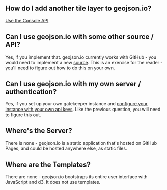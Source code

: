 ## How do I add another tile layer to geojson.io?

[Use the Console API](https://github.com/mapbox/geojson.io/blob/gh-pages/API.md#console-api)

## Can I use geojson.io with some other source / API?

Yes, if you implement that. geojson.io currently works with GitHub - you would need to implement a new [source](https://github.com/mapbox/geojson.io/tree/gh-pages/src/source).
This is an exercise for the reader - you'll need to figure out how to do this on your own.

## Can I use geojson.io with my own server / authentication?

Yes, if you set up your own gatekeeper instance and [configure your instance with your own api keys](https://github.com/mapbox/geojson.io/blob/gh-pages/src/config.js).
Like the previous question, you will need to figure this out.

## Where's the Server?

There is none - geojson.io is a static application that's hosted on GitHub Pages, and could be hosted anywhere
else, as static files.

## Where are the Templates?

There are none - geojson.io bootstraps its entire user interface with JavaScript and d3. It does not use templates.
